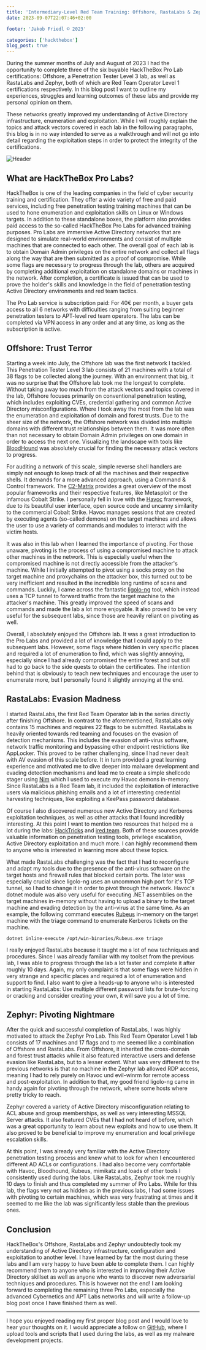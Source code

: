 ```yaml
---
title: 'Intermediary-Level Red Team Training: Offshore, RastaLabs & Zephyr Review'
date: 2023-09-07T22:07:46+02:00

footer: 'Jakob Friedl © 2023' 

categories: ['hackthebox']
blog_post: true
---
```



During the summer months of July and August of 2023 I had the opportunity to complete three of the six buyable HackTheBox Pro Lab certifications: Offshore, a Penetration Tester Level 3 lab, as well as RastaLabs and Zephyr, both of which are Red Team Operator Level 1 certifications respectively. In this blog post I want to outline my experiences, struggles and learning outcomes of these labs and provide my personal opinion on them.

<!-- more -->

These networks greatly improved my understanding of Active Directory infrastructure, enumeration and exploitation. While I will roughly explain the topics and attack vectors covered in each lab in the following paragraphs, this blog is in no way intended to serve as a walkthrough and will not go into detail regarding the exploitation steps in order to protect the integrity of the certifications. 

![Header](/img/htb-labs-1/labs.png)

## What are HackTheBox Pro Labs? 

HackTheBox is one of the leading companies in the field of cyber security training and certification. They offer a wide variety of free and paid services, including free penetration testing training machines that can be used to hone enumeration and exploitation skills on Linux or Windows targets. In addition to these standalone boxes, the platform also provides paid access to the so-called HackTheBox Pro Labs for advanced training purposes. Pro Labs are immersive Active Directory networks that are designed to simulate real-world environments and consist of multiple machines that are connected to each other. The overall goal of each lab is to obtain Domain Admin privileges on the entire network and collect all flags along the way that are then submitted as a proof of compromise. While some flags are necessary to progress through the lab, others are acquired by completing additional exploitation on standalone domains or machines in the network. After completion, a certificate is issued that can be used to prove the holder's skills and knowledge in the field of penetration testing Active Directory environments and red team tactics.

The Pro Lab service is subscription paid: For 40€ per month, a buyer gets access to all 6 networks with difficulties ranging from suiting beginner penetration testers to APT-level red team operators. The labs can be completed via VPN access in any order and at any time, as long as the subscription is active. 

## Offshore: Trust Terror

Starting a week into July, the Offshore lab was the first network I tackled. This Penetration Tester Level 3 lab consists of 21 machines with a total of 38 flags to be collected along the journey. With an environment that big, it was no surprise that the Offshore lab took me the longest to complete. Without taking away too much from the attack vectors and topics covered in the lab, Offshore focuses primarily on conventional penetration testing, which includes exploiting CVEs, credential gathering and common Active Directory misconfigurations. Where I took away the most from the lab was the enumeration and exploitation of domain and forest trusts. Due to the sheer size of the network, the Offshore network was divided into multiple domains with different trust relationships between them. It was more often than not necessary to obtain Domain Admin privileges on one domain in order to access the next one. Visualizing the landscape with tools like [BloodHound](https://github.com/BloodHoundAD/BloodHound) was absolutely crucial for finding the necessary attack vectors to progress.

For auditing a network of this scale, simple reverse shell handlers are simply not enough to keep track of all the machines and their respective shells. It demands for a more advanced approach, using a Command & Control framework. The [C2-Matrix](https://www.thec2matrix.com/) provides a great overview of the most popular frameworks and their respective features, like Metasploit or the infamous Cobalt Strike. I personally fell in love with the [Havoc](https://havocframework.com/) framework, due to its beautiful user interface, open source code and uncanny similarity to the commercial Cobalt Strike. Havoc manages sessions that are created by executing agents (so-called demons) on the target machines and allows the user to use a variety of commands and modules to interact with the victim hosts. 

It was also in this lab when I learned the importance of pivoting. For those unaware, pivoting is the process of using a compromised machine to attack other machines in the network. This is especially useful when the compromised machine is not directly accessible from the attacker's machine. While I initially attempted to pivot using a socks proxy on the target machine and proxychains on the attacker box, this turned out to be very inefficient and resulted in the incredible long runtime of scans and commands. Luckily, I came across the fantastic [ligolo-ng](https://github.com/Nicocha30/ligolo-ng) tool, which instead uses a TCP tunnel to forward traffic from the target machine to the attacker's machine. This greatly improved the speed of scans and commands and made the lab a lot more enjoyable. It also proved to be very useful for the subsequent labs, since those are heavily reliant on pivoting as well.

Overall, I absolutely enjoyed the Offshore lab. It was a great introduction to the Pro Labs and provided a lot of knowledge that I could apply to the subsequent labs. However, some flags where hidden in very specific places and required a lot of enumeration to find, which was slightly annoying, especially since I had already compromised the entire forest and but still had to go back to the side quests to obtain the certificates. The intention behind that is obviously to teach new techniques and encourage the user to enumerate more, but I personally found it slightly annoying at the end.

## RastaLabs: Evasion Madness

I started RastaLabs, the first Red Team Operator lab in the series directly after finishing Offshore. In contrast to the aforementioned, RastaLabs only contains 15 machines and requires 22 flags to be submitted. RastaLabs is heavily oriented towards red teaming and focuses on the evasion of detection mechanisms. This includes the evasion of anti-virus software, network traffic monitoring and bypassing other endpoint restrictions like AppLocker. This proved to be rather challenging, since I had never dealt with AV evasion of this scale before. It in turn provided a great learning experience and motivated me to dive deeper into malware development and evading detection mechanisms and lead me to create a simple shellcode stager using [Nim](https://nim-lang.org/) which I used to execute my Havoc demons in-memory. Since RastaLabs is a Red Team lab, it included the exploitation of interactive users via malicious phishing emails and a lot of interesting credential harvesting techniques, like exploiting a KeePass password database.

Of course I also discovered numerous new Active Directory and Kerberos exploitation techniques, as well as other attacks that I found incredibly interesting. At this point I want to mention two resources that helped me a lot during the labs: [HackTricks](https://book.hacktricks.xyz/welcome/readme) and [ired.team](https://www.ired.team/). Both of these sources provide valuable information on penetration testing tools, privilege escalation, Active Directory exploitation and much more. I can highly recommend them to anyone who is interested in learning more about these topics.

What made RastaLabs challenging was the fact that I had to reconfigure and adapt my tools due to the presence of the anti-virus software on the target hosts and firewall rules that blocked certain ports. The later was especially crucial since ligolo-ng uses an uncommon high port for it's TCP tunnel, so I had to change it in order to pivot through the network. Havoc's dotnet module was also very useful for executing .NET assemblies on the target machines in-memory without having to upload a binary to the target machine and evading detection by the anti-virus at the same time. As an example, the following command executes [Rubeus](https://github.com/GhostPack/Rubeus) in-memory on the target machine with the triage command to enumerate Kerberos tickets on the machine.

```
dotnet inline-execute /opt/win-binaries/Rubeus.exe triage
```

I really enjoyed RastaLabs because it taught me a lot of new techniques and procedures. Since I was already familiar with my toolset from the previous lab, I was able to progress through the lab a lot faster and complete it after roughly 10 days. Again, my only complaint is that some flags were hidden in very strange and specific places and required a lot of enumeration and support to find. I also want to give a heads-up to anyone who is interested in starting RastaLabs: Use multiple different password lists for brute-forcing or cracking and consider creating your own, it will save you a lot of time.

## Zephyr: Pivoting Nightmare

 After the quick and successful completion of RastaLabs, I was highly motivated to attack the Zephyr Pro Lab. This Red Team Operator Level 1 lab consists of 17 machines and 17 flags and to me seemed like a combination of Offshore and RastaLabs. From Offshore, it inherited the cross-domain and forest trust attacks while it also featured interactive users and defense evasion like RastaLabs, but to a lesser extent. What was very different to the previous networks is that no machine in the Zephyr lab allowed RDP access, meaning I had to rely purely on Havoc und evil-winrm for remote access and post-exploitation. In addition to that, my good friend ligolo-ng came in handy again for pivoting through the network, where some hosts where pretty tricky to reach.

Zephyr covered a variety of Active Directory misconfiguration relating to ACL abuse and group memberships, as well as very interesting MSSQL Server attacks. It also featured CVEs that I had not heard of before, which was a great opportunity to learn about new exploits and how to use them. It also proved to be beneficial to improve my enumeration and local privilege escalation skills.

At this point, I was already very familiar with the Active Directory penetration testing process and knew what to look for when I encountered different AD ACLs or configurations. I had also become very comfortable with Havoc, Bloodhound, Rubeus, mimikatz and loads of other tools I consistently used during the labs. Like RastaLabs, Zephyr took me roughly 10 days to finish and thus completed my summer of Pro Labs. While for this lab, the flags very not as hidden as in the previous labs, I had some issues with pivoting to certain machines, which was very frustrating at times and it seemed to me like the lab was significantly less stable than the previous ones. 

## Conclusion

HackTheBox's Offshore, RastaLabs and Zephyr undoubtedly took my understanding of Active Directory infrastructure, configuration and exploitation to another level. I have learned by far the most during these labs and I am very happy to have been able to complete them. I can highly recommend them to anyone who is interested in improving their Active Directory skillset as well as anyone who wants to discover new adversarial techniques and procedures. This is however not the end! I am looking forward to completing the remaining three Pro Labs, especially the advanced Cybernetics and APT Labs networks and will write a follow-up blog post once I have finished them as well. 

--- 

I hope you enjoyed reading my first proper blog post and I would love to hear your thoughts on it. I would appreciate a follow on [GitHub](https://github.com/jakobfriedl), where I upload tools and scripts that I used during the labs, as well as my malware development projects. 